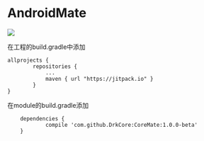 # AndroidMate

[![](https://jitpack.io/v/DrkCore/CoreMate.svg)](https://jitpack.io/#DrkCore/CoreMate)

在工程的build.gradle中添加

```
allprojects {
		repositories {
			...
			maven { url "https://jitpack.io" }
		}
}
```

在module的build.gradle添加

```
	dependencies {
	        compile 'com.github.DrkCore:CoreMate:1.0.0-beta'
	}
```
